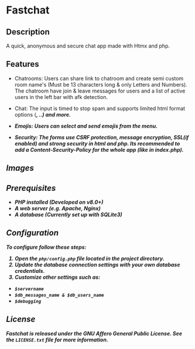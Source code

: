 # Fastchat

## Description
A quick, anonymous and secure chat app made with Htmx and php.

## Features
- Chatrooms: Users can share link to chatroom and create semi custom room name's (Must be 13 characters long & only Letters and Numbers).
The chatroom have join & leave messages for users and a list of active users in the left bar with afk detection.

- Chat: The input is timed to stop spam and supports limited html format options (<b>, <i>..) and more.

- Emojis: Users can select and send emojis from the menu.

- Security: The forms use CSRF protection, message encryption, SSL(if enabled) and strong security in html and php. Its recommended to add a Content-Security-Policy for the whole app (like in index.php).

## Images


## Prerequisites
- PHP installed (Developed on v8.0+)
- A web server (e.g. Apache, Nginx)
- A database (Currently set up with SQLite3)

## Configuration
To configure follow these steps:
1. Open the `php/config.php` file located in the project directory.
2. Update the database connection settings with your own database credentials.
3. Customize other settings such as:
- `$servername`
- `$db_messages_name & $db_users_name`
- `$debugging`

## License
Fastchat is released under the GNU Affero General Public License. See the `LICENSE.txt` file for more information.